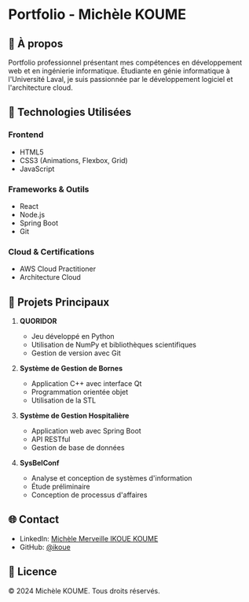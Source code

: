 # Portfolio - Michèle KOUME

## 🌟 À propos
Portfolio professionnel présentant mes compétences en développement web et en ingénierie informatique. Étudiante en génie informatique à l'Université Laval, je suis passionnée par le développement logiciel et l'architecture cloud.

## 🚀 Technologies Utilisées

### Frontend
- HTML5
- CSS3 (Animations, Flexbox, Grid)
- JavaScript

### Frameworks & Outils
- React
- Node.js
- Spring Boot
- Git

### Cloud & Certifications
- AWS Cloud Practitioner
- Architecture Cloud

## 💼 Projets Principaux

1. **QUORIDOR**
   - Jeu développé en Python
   - Utilisation de NumPy et bibliothèques scientifiques
   - Gestion de version avec Git

2. **Système de Gestion de Bornes**
   - Application C++ avec interface Qt
   - Programmation orientée objet
   - Utilisation de la STL

3. **Système de Gestion Hospitalière**
   - Application web avec Spring Boot
   - API RESTful
   - Gestion de base de données

4. **SysBelConf**
   - Analyse et conception de systèmes d'information
   - Étude préliminaire
   - Conception de processus d'affaires

## 🌐 Contact

- LinkedIn: [Michèle Merveille IKOUE KOUME](https://www.linkedin.com/in/michèle-merveille-ikoue-koume-8a2804308)
- GitHub: [@ikoue](https://github.com/ikoue)

## 📝 Licence

© 2024 Michèle KOUME. Tous droits réservés. 